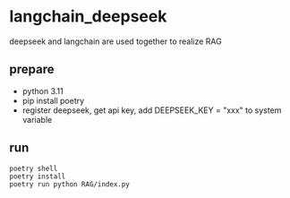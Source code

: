 # langchain_deepseek
deepseek and langchain are used together to realize RAG


## prepare
- python 3.11
- pip install poetry
- register deepseek, get api key, add DEEPSEEK_KEY = "xxx" to system variable

## run
```
poetry shell
poetry install
poetry run python RAG/index.py
```